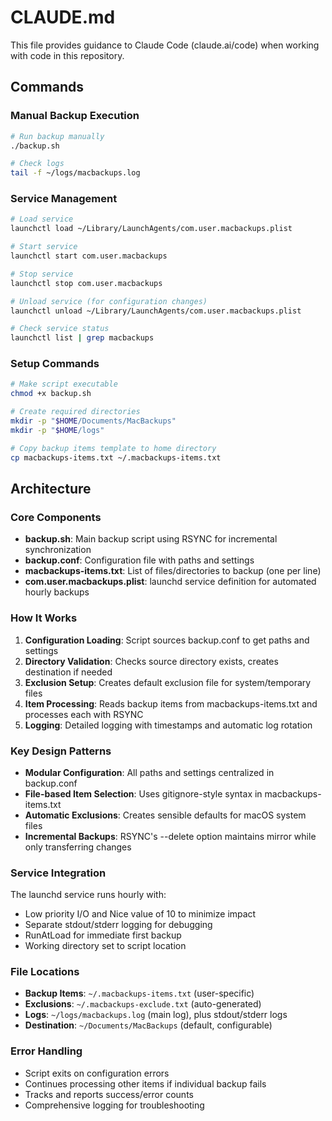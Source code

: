 # CLAUDE.md

This file provides guidance to Claude Code (claude.ai/code) when working with code in this repository.

## Commands

### Manual Backup Execution
```bash
# Run backup manually
./backup.sh

# Check logs
tail -f ~/logs/macbackups.log
```

### Service Management
```bash
# Load service
launchctl load ~/Library/LaunchAgents/com.user.macbackups.plist

# Start service
launchctl start com.user.macbackups

# Stop service
launchctl stop com.user.macbackups

# Unload service (for configuration changes)
launchctl unload ~/Library/LaunchAgents/com.user.macbackups.plist

# Check service status
launchctl list | grep macbackups
```

### Setup Commands
```bash
# Make script executable
chmod +x backup.sh

# Create required directories
mkdir -p "$HOME/Documents/MacBackups"
mkdir -p "$HOME/logs"

# Copy backup items template to home directory
cp macbackups-items.txt ~/.macbackups-items.txt
```

## Architecture

### Core Components
- **backup.sh**: Main backup script using RSYNC for incremental synchronization
- **backup.conf**: Configuration file with paths and settings
- **macbackups-items.txt**: List of files/directories to backup (one per line)
- **com.user.macbackups.plist**: launchd service definition for automated hourly backups

### How It Works
1. **Configuration Loading**: Script sources backup.conf to get paths and settings
2. **Directory Validation**: Checks source directory exists, creates destination if needed
3. **Exclusion Setup**: Creates default exclusion file for system/temporary files
4. **Item Processing**: Reads backup items from macbackups-items.txt and processes each with RSYNC
5. **Logging**: Detailed logging with timestamps and automatic log rotation

### Key Design Patterns
- **Modular Configuration**: All paths and settings centralized in backup.conf
- **File-based Item Selection**: Uses gitignore-style syntax in macbackups-items.txt
- **Automatic Exclusions**: Creates sensible defaults for macOS system files
- **Incremental Backups**: RSYNC's --delete option maintains mirror while only transferring changes

### Service Integration
The launchd service runs hourly with:
- Low priority I/O and Nice value of 10 to minimize impact
- Separate stdout/stderr logging for debugging
- RunAtLoad for immediate first backup
- Working directory set to script location

### File Locations
- **Backup Items**: `~/.macbackups-items.txt` (user-specific)
- **Exclusions**: `~/.macbackups-exclude.txt` (auto-generated)
- **Logs**: `~/logs/macbackups.log` (main log), plus stdout/stderr logs
- **Destination**: `~/Documents/MacBackups` (default, configurable)

### Error Handling
- Script exits on configuration errors
- Continues processing other items if individual backup fails
- Tracks and reports success/error counts
- Comprehensive logging for troubleshooting